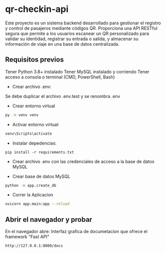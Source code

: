 # qr-checkin-api
Este proyecto es un sistema backend desarrollado para gestionar el registro y control de pasajeros mediante códigos QR. Proporciona una API RESTful segura que permite a los usuarios escanear un QR personalizado para validar su identidad, registrar su entrada o salida, y almacenar su información de viaje en una base de datos centralizada.


## Requisitos previos
Tener Python 3.8+ instalado
Tener MySQL instalado y corriendo
Tener acceso a consola o terminal (CMD, PowerShell, Bash)

* Crear archivo .env:

Se debe duplicar el archivo .env.test y se renombra .env

* Crear entorno virtual

```cmd
py -m venv venv
```

* Activar entorno virtual:

```cmd
venv\Scripts\activate
```

* Instalar depedencias:

```
pip install -r requirements.txt
```

* Crear archivo .env con las credenciales de acceso a la base de datos MySQL


* Crear base de datos MySQL

```cmd
python -m app.create_db
```

* Correr la Aplicacion

```cmd
uvicorn app.main:app --reload
```


## Abrir el navegador y probar
En el navegador abre:
Interfaz grafica de documetacion que ofrece el framework "Fast API"
```arduino
http://127.0.0.1:8000/docs
```
